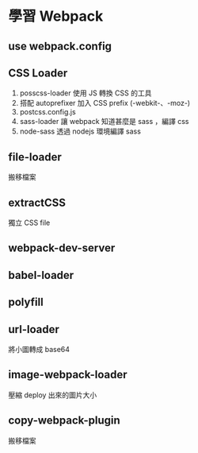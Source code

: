# 學習 Webpack

## use webpack.config

## CSS Loader

1. posscss-loader 使用 JS 轉換 CSS 的工具
2. 搭配 autoprefixer 加入 CSS prefix (-webkit-、-moz-)
3. postcss.config.js
4. sass-loader 讓 webpack 知道甚麼是 sass ，編譯 css 
5. node-sass 透過 nodejs 環境編譯 sass

## file-loader

搬移檔案

## extractCSS

獨立 CSS file

## webpack-dev-server

## babel-loader

## polyfill

## url-loader

將小圖轉成 base64

## image-webpack-loader

壓縮 deploy 出來的圖片大小

## copy-webpack-plugin

搬移檔案